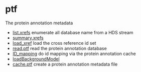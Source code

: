 ﻿# ptf

The protein annotation metadata

+ [list.xrefs](ptf/list.xrefs.1) enumerate all database name from a HDS stream
+ [summary.xrefs](ptf/summary.xrefs.1) 
+ [load_xref](ptf/load_xref.1) load the cross reference id set
+ [read.ptf](ptf/read.ptf.1) read the protein annotation database
+ [ID_mapping](ptf/ID_mapping.1) do id mapping via the protein annotation cache
+ [loadBackgroundModel](ptf/loadBackgroundModel.1) 
+ [cache.ptf](ptf/cache.ptf.1) create a protein annotation metadata file
